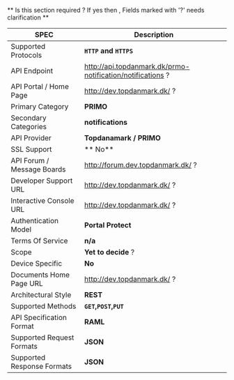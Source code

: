 ** Is this section required ? If yes then , Fields marked with '?' needs clarification **


**SPEC**                                         | **Description**
------------                                     | -------------
Supported Protocols                              | **`HTTP` and `HTTPS`**
API Endpoint                                     | http://api.topdanmark.dk/prmo-notification/notifications ?
API Portal /  Home Page                          | http://dev.topdanmark.dk/ ?
Primary Category                                 | **PRIMO** 
Secondary Categories                             | **notifications**
API Provider                                     | **Topdanamark / PRIMO**
SSL Support                                      | ** No**  
API Forum / Message Boards                       | http://forum.dev.topdanmark.dk/ ?
Developer Support URL                            | http://dev.topdanmark.dk/ ?
Interactive Console URL                          | http://dev.topdanmark.dk/ ?
Authentication Model                             | **Portal Protect**
Terms Of Service                                 | **n/a**
Scope                                            | **Yet to decide**  ?
Device Specific                                  | **No**
Documents Home Page URL                          | http://dev.topdanmark.dk/ ?
Architectural Style                              | **REST**
Supported Methods                                | **`GET`,`POST`,`PUT`**
API Specification Format                         | **RAML**
Supported Request Formats                        | **JSON**
Supported Response Formats                       | **JSON**